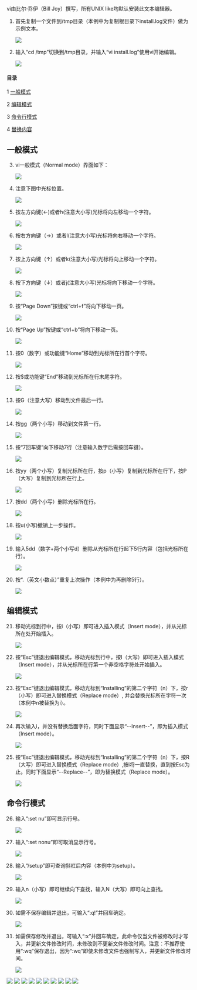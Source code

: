 vi由比尔·乔伊（Bill Joy）撰写，所有UNIX like均默认安装此文本编辑器。

1. 首先复制一个文件到/tmp目录（本例中为复制根目录下install.log文件）做为示例文本。
	
	![](img/vi/fig1.png?raw=true)

2. 输入“cd /tmp”切换到/tmp目录，并输入“vi install.log”使用vi开始编辑。
	
	![](img/vi/fig2.png?raw=true)

#### 目录
1 [一般模式](#一般模式)

2	[编辑模式](#编辑模式)

3	[命令行模式](#命令行模式)

4	[替换内容](#替换内容)

## 一般模式

3. vi一般模式（Normal mode）界面如下：

	![](img/vi/fig3.png?raw=true)

4. 注意下图中光标位置。

	![](img/vi/fig4.png?raw=true)

5. 按左方向键(←)或者h(注意大小写)光标将向左移动一个字符。

	![](img/vi/fig5.png?raw=true)

6. 按右方向键（→）或者l(注意大小写)光标将向右移动一个字符。

	![](img/vi/fig6.png?raw=true)

7. 按上方向键（↑）或者k(注意大小写)光标将向上移动一个字符。

	![](img/vi/fig7.png?raw=true)

8. 按下方向键（↓）或者j(注意大小写)光标将向下移动一个字符。

	![](img/vi/fig8.png?raw=true)

9. 按“Page Down”按键或“ctrl+f”将向下移动一页。

	![](img/vi/fig9.png?raw=true)

10. 按“Page Up”按键或“ctrl+b”将向下移动一页。

	![](img/vi/fig10.png?raw=true)

11. 按0（数字）或功能键“Home”移动到光标所在行首个字符。

	![](img/vi/fig11.png?raw=true)

12. 按$或功能键“End”移动到光标所在行末尾字符。

	![](img/vi/fig12.png?raw=true)

13. 按G（注意大写）移动到文件最后一行。

	![](img/vi/fig13.png?raw=true)

14. 按gg（两个小写）移动到文件第一行。

	![](img/vi/fig14.png?raw=true)

15. 按“7回车键”向下移动7行（注意输入数字后需按回车键）。

	![](img/vi/fig15.png?raw=true)

16. 按yy（两个小写）复制光标所在行，按p（小写）复制到光标所在行下，按P（大写）复制到光标所在行上。

	![](img/vi/fig16.png?raw=true)

17. 按dd（两个小写）删除光标所在行。

	![](img/vi/fig17.png?raw=true)

18. 按u(小写)撤销上一步操作。

	![](img/vi/fig18.png?raw=true)

19. 输入5dd（数字+两个小写d）删除从光标所在行起下5行内容（包括光标所在行）。

	![](img/vi/fig19.png?raw=true)

20. 按“.（英文小数点）”重复上次操作（本例中为再删除5行）。

	![](img/vi/fig20.png?raw=true)

## 编辑模式

21. 移动光标到行中，按i（小写）即可进入插入模式（Insert mode），并从光标所在处开始插入。

	![](img/vi/fig21.png?raw=true)

22. 按“Esc”键退出编辑模式，移动光标到行中，按I（大写）即可进入插入模式（Insert mode），并从光标所在行第一个非空格字符处开始插入。

	![](img/vi/fig22.png?raw=true)

23. 按“Esc”键退出编辑模式，移动光标到“Installing”的第二个字符（n）下，按r（小写）即可进入替换模式（Replace mode）, 并会替换光标所在字符一次（本例中n被替换为i）。

	![](img/vi/fig23.png?raw=true)

24. 再次输入i，并没有替换后面字符，同时下面显示“--Insert--”，即为插入模式（Insert mode）。

	![](img/vi/fig24.png?raw=true)

25. 按“Esc”键退出编辑模式，移动光标到“Installing”的第二个字符（n）下，按R（大写）即可进入替换模式（Replace mode）,按i将一直替换，直到按Esc为止。同时下面显示“--Replace--”，即为替换模式（Replace mode）。

	![](img/vi/fig25.png?raw=true)

## 命令行模式

26. 输入“:set nu”即可显示行号。

	![](img/vi/fig26.png?raw=true)

27. 输入“:set nonu”即可取消显示行号。

	![](img/vi/fig27.png?raw=true)

28. 输入“/setup”即可查询斜杠后内容（本例中为setup）。

	![](img/vi/fig28.png?raw=true)

29. 输入n（小写）即可继续向下查找，输入N（大写）即可向上查找。

	![](img/vi/fig29.png?raw=true)

30. 如需不保存编辑并退出，可输入“:q!”并回车确定。

	![](img/vi/fig30.png?raw=true)

31. 如需保存修改并退出，可输入“:x”并回车确定，此命令仅当文件被修改时才写入，并更新文件修改时间，未修改则不更新文件修改时间。注意：不推荐使用“:wq”保存退出，因为“:wq”即使未修改文件也强制写入，并更新文件修改时间。

	![](img/vi/fig31.png?raw=true)


![](img/vi/fig32.png?raw=true)
![](img/vi/fig33.png?raw=true)
![](img/vi/fig34.png?raw=true)
![](img/vi/fig35.png?raw=true)
![](img/vi/fig36.png?raw=true)
![](img/vi/fig37.png?raw=true)
![](img/vi/fig38.png?raw=true)
![](img/vi/fig39.png?raw=true)
![](img/vi/fig40.png?raw=true)
![](img/vi/fig41.png?raw=true)
<!--stackedit_data:
eyJoaXN0b3J5IjpbLTE2NjQ4MTAzMjFdfQ==
-->